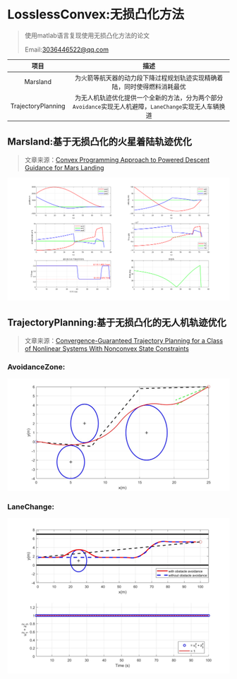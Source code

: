 # LosslessConvex:无损凸化方法
> 使用matlab语言复现使用无损凸化方法的论文
> 
> Email:3036446522@qq.com

|项目|描述|
|:-:|:-:|
|Marsland|为火箭等航天器的动力段下降过程规划轨迹实现精确着陆，同时使得燃料消耗最优|
|TrajectoryPlanning|为无人机轨迹优化提供一个全新的方法，分为两个部分`Avoidance`实现无人机避障，`LaneChange`实现无人车辆换道|

## Marsland:基于无损凸化的火星着陆轨迹优化
>文章来源：[Convex Programming Approach to Powered Descent Guidance for Mars Landing](https://arc.aiaa.org/doi/10.2514/1.27553)

![Marsland](./assets/实验一数据图.svg)
## TrajectoryPlanning:基于无损凸化的无人机轨迹优化
>文章来源：[Convergence-Guaranteed Trajectory Planning for a Class of Nonlinear Systems With Nonconvex State Constraints](https://ieeexplore.ieee.org/document/9627774/)
### AvoidanceZone:
![TrajectoryPlanning](./assets/trajectory.jpg)
### LaneChange:
![TrajectoryPlanning](./assets/laneTraj.jpg)
